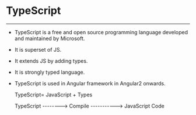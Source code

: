 # TypeScript
--------------
- TypeScript is a free and open source programming language developed and maintained by Microsoft.
- It is superset of JS.
- It extends JS by adding types.
- It is strongly typed language.
- TypeScript is used in Angular framework in Angular2 onwards.

   TypeScript= JavaScript + Types

   TypeScript --------> Compile -----------> JavaScript Code